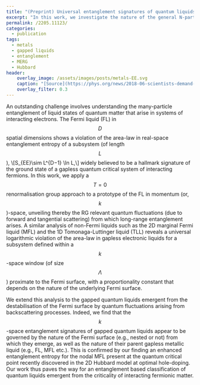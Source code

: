 ```yaml
---
title: "(Preprint) Universal entanglement signatures of quantum liquids as a guide to fermionic criticality"
excerpt: "In this work, we investigate the nature of the general N-partite information and quantum correlation of a topologically ordered ground state."
permalink: /2205.11123/
categories:
  - publication
tags:
  - metals
  - gapped liquids
  - entanglement
  - MERG
  - Hubbard
header:
    overlay_image: /assets/images/posts/metals-EE.svg
    caption: "[Source](https://phys.org/news/2018-06-scientists-demand-entanglement-link.html)"
    overlay_filter: 0.3
---
```


An outstanding challenge involves understanding the many-particle entanglement of liquid states of quantum matter that arise in systems of interacting electrons. The Fermi liquid (FL) in $$D$$ spatial dimensions shows a violation of the area-law in real-space entanglement entropy of a subsystem (of length $$L$$), 
\\[S_{EE}\sim L^{D−1} \ln L,\\]
widely believed to be a hallmark signature of the ground state of a gapless quantum critical system of interacting fermions. In this work, we apply a $$T=0$$ renormalisation group approach to a prototype of the FL in momentum (or, $$k$$)-space, unveiling thereby the RG relevant quantum fluctuations (due to forward and tangential scattering) from which long-range entanglement arises. A similar analysis of non-Fermi liquids such as the 2D marginal Fermi liquid (MFL) and the 1D Tomonaga-Luttinger liquid (TLL) reveals a universal logarithmic violation of the area-law in gapless electronic liquids for a subsystem defined within a $$k$$-space window (of size $$\Lambda$$) proximate to the Fermi surface, with a proportionality constant that depends on the nature of the underlying Fermi surface. 

We extend this analysis to the gapped quantum liquids emergent from the destabilisation of the Fermi surface by quantum fluctuations arising from backscattering processes. Indeed, we find that the $$k$$-space entanglement signatures of gapped quantum liquids appear to be governed by the nature of the Fermi surface (e.g., nested or not) from which they emerge, as well as the nature of their parent gapless metallic liquid (e.g., FL, MFL etc.). This is confirmed by our finding an enhanced entanglement entropy for the nodal MFL present at the quantum critical point recently discovered in the 2D Hubbard model at optimal hole-doping. Our work thus paves the way for an entanglement based classification of quantum liquids emergent from the criticality of interacting fermionic matter.

